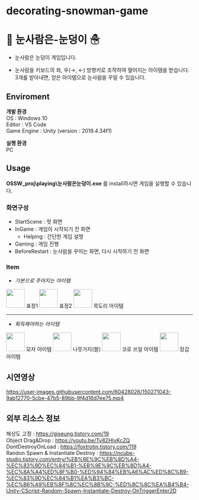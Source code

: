 # decorating-snowman-game

# 🎁 __눈사람은-눈덩이__ ☃
- 눈사람은 눈덩이 게임입니다.

- 눈사람을 키보드의 좌, 우(→, ←) 방향키로 조작하여 떨어지는 아이템을 받습니다.  3개를 받아내면, 얻은 아이템으로 눈사람을 꾸밀 수 있습니다.

## __Enviroment__ 
**개발 환경**  
  OS : Windows 10  
  Editor : VS Code  
  Game Engine : Unity (version : 2019.4.34f1)  
  
**실행 환경**  
  PC

## __Usage__
  **OSSW_proj\playing\눈사람은눈덩이.exe** 를 install하시면 게임을 실행할 수 있습니다.  
    
### __화면구성__
  + StartScene : 첫 화면
  + InGame : 게임이 시작되기 전 화면
    + Helping : 간단한 게임 설명
  + Gaming : 게임 진행
  + BeforeRestart : 눈사람을 꾸미는 화면, 다시 시작하기 전 화면 

### __Item__
- *기본으로 주어지는 아이템*  
<img src="https://user-images.githubusercontent.com/60428026/150317708-4fed838d-4ea3-4302-9497-8c63e7932640.png" width="50" height="50"/>
표정1  
<img src="https://user-images.githubusercontent.com/60428026/150317711-840dd751-d293-429d-9850-64797901a5e3.png" width="50" height="50"/>
표정2  
<img src="https://user-images.githubusercontent.com/60428026/150317704-4769cb9a-d971-4081-b2dc-903f38ec71ce.png" width="50" height="50"/>
목도리 아이템  

---

- *획득해야하는 아이템*  
<img src="https://user-images.githubusercontent.com/60428026/150317714-2a8f5deb-1ca5-463d-9e23-787051dab70c.png" width="50" height="50"/>
모자 아이템  
<img src="https://user-images.githubusercontent.com/60428026/150317716-1f91fc9b-4f71-4d8b-a380-dc5a30c6e225.png" width="50" height="50"/>
나뭇가지(팔)  
<img src="https://user-images.githubusercontent.com/60428026/150317718-e582316e-e6ec-4226-a409-912c26adaa61.png" width="50" height="50"/>
코로 쓰일 아이템  
<img src="https://user-images.githubusercontent.com/60428026/150317720-6d318451-304a-4ba5-9adc-65bac0402ba5.png" width="50" height="50"/>
장갑 아이템  
  
  
## __시연영상__

https://user-images.githubusercontent.com/60428026/150271043-9ab12770-5cbe-47b5-89bb-9f4d16d7ee75.mp4



## __외부 리소스 정보__
해상도 고정 : https://giseung.tistory.com/19  
Object Drag&Drop : https://youtu.be/Tv82HIvKcZQ  
DontDestroyOnLoad : https://foxtrotin.tistory.com/119  
Randon Spawn & Instantiate Destroy : https://ncube-studio.tistory.com/entry/%EB%9E%9C%EB%8D%A4-%EC%83%9D%EC%84%B1-%EB%9E%9C%EB%8D%A4-%EC%8A%A4%ED%8F%B0-%ED%94%84%EB%A6%AC%ED%8C%B9-%EC%83%9D%EC%84%B1%EA%B3%BC-%EC%B6%A9%EB%8F%8C%EC%8B%9C-%ED%8C%8C%EA%B4%B4-Unity-CScript-Random-Spawn-Instantiate-Destroy-OnTriggerEnter2D  



